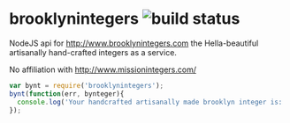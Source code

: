 brooklynintegers ![build status](https://secure.travis-ci.org/reconbot/node-brooklynintegers.png)
===

NodeJS api for http://www.brooklynintegers.com the Hella-beautiful artisanally hand-crafted integers as a service.

No affiliation with http://www.missionintegers.com/

````javascript
var bynt = require('brooklynintegers');
bynt(function(err, bynteger){
  console.log('Your handcrafted artisanally made brooklyn integer is: ' + bynteger);
});
````